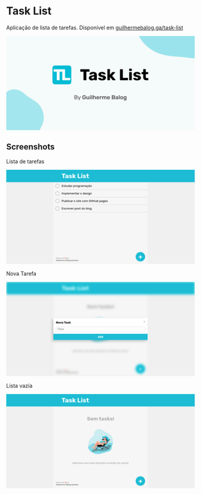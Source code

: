 
# Task List

Aplicação de lista de tarefas. Disponível em [guilhermebalog.ga/task-list](https://guilhermebalog.ga/task-list)

![Task List Thumbnail](img/thumb.png)

## Screenshots

Lista de tarefas

![Task List](img/screenshots/tasks.png)

Nova Tarefa

![New Task](img/screenshots/new.png)

Lista vazia

![Empty List](img/screenshots/empty.png)
